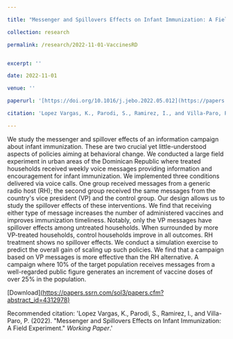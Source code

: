 ```yaml
---

title: "Messenger and Spillovers Effects on Infant Immunization: A Field Experiment"

collection: research

permalink: /research/2022-11-01-VaccinesRD


excerpt: ''

date: 2022-11-01

venue: ''

paperurl: '[https://doi.org/10.1016/j.jebo.2022.05.012](https://papers.ssrn.com/sol3/papers.cfm?abstract_id=4312978)'

citation: 'Lopez Vargas, K., Parodi, S., Ramirez, I., and Villa-Paro, P. (2022). &quot;Messenger and Spillovers Effects on Infant Immunization: A Field Experiment.&quot; <i>Working Paper</i>.'

---
```

We study the messenger and spillover effects of an information campaign about infant immunization. These are two crucial yet little-understood aspects of policies aiming at behavioral change. We conducted a large field experiment in urban areas of the Dominican Republic where treated households received weekly voice messages providing information and encouragement for infant immunization. We implemented three conditions delivered via voice calls. One group received messages from a generic radio host (RH); the second group received the same messages from the country's vice president (VP) and the control group. Our design allows us to study the spillover effects of these interventions. We find that receiving either type of message increases the number of administered vaccines and improves immunization timeliness. Notably, only the VP messages have spillover effects among untreated households. When surrounded by more VP-treated households, control households improve in all outcomes. RH treatment shows no spillover effects. We conduct a simulation exercise to predict the overall gain of scaling up such policies. We find that a campaign based on VP messages is more effective than the RH alternative. A campaign where 10% of the target population receives messages from a well-regarded public figure generates an increment of vaccine doses of over 25% in the population. 

[Download][(https://papers.ssrn.com/sol3/papers.cfm?abstract_id=4312978)](https://papers.ssrn.com/sol3/papers.cfm?abstract_id=4312978)

Recommended citation: 'Lopez Vargas, K., Parodi, S., Ramirez, I., and Villa-Paro, P. (2022). &quot;Messenger and Spillovers Effects on Infant Immunization: A Field Experiment.&quot; <i>Working Paper</i>.'

